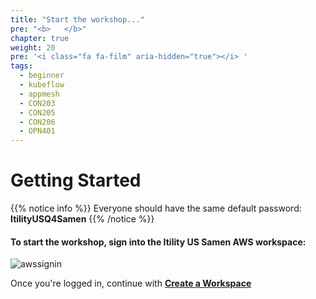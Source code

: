 ```yaml
---
title: "Start the workshop..."
pre: "<b>   </b>"
chapter: true
weight: 20
pre: '<i class="fa fa-film" aria-hidden="true"></i> '
tags:
  - beginner
  - kubeflow
  - appmesh
  - CON203
  - CON205
  - CON206
  - OPN401
---
```


# Getting Started

{{% notice info %}}
Everyone should have the same default password: **ItilityUSQ4Samen**
{{% /notice %}}

#### To start the workshop, sign into the Itility US Samen AWS workspace:

![awssignin](/images/prerequisites/sign_into_itility_us_playground.png)

Once you're logged in, continue with [**Create a Workspace**](/020_prerequisites/workspace/)
